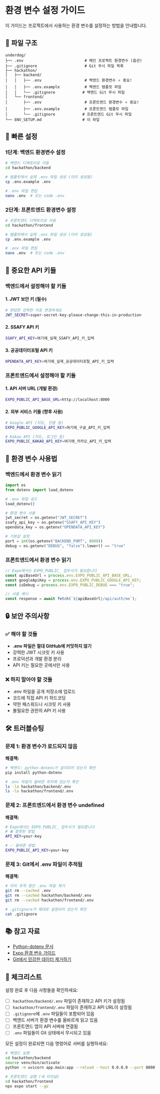 # 환경 변수 설정 가이드

이 가이드는 프로젝트에서 사용하는 환경 변수를 설정하는 방법을 안내합니다.

## 📁 파일 구조

```
underdog/
├── .env                           # 메인 프로젝트 환경변수 (옵션)
├── .gitignore                     # Git 무시 파일 목록
├── hackathon/
│   ├── backend/
│   │   ├── .env                   # 백엔드 환경변수 ⭐ 중요!
│   │   ├── .env.example           # 백엔드 템플릿 파일
│   │   └── .gitignore            # 백엔드 Git 무시 파일
│   └── frontend/
│       ├── .env                   # 프론트엔드 환경변수 ⭐ 중요!
│       ├── .env.example           # 프론트엔드 템플릿 파일
│       └── .gitignore            # 프론트엔드 Git 무시 파일
└── ENV_SETUP.md                  # 이 파일
```

## 🚀 빠른 설정

### 1단계: 백엔드 환경변수 설정

```bash
# 백엔드 디렉토리로 이동
cd hackathon/backend

# 템플릿에서 실제 .env 파일 생성 (이미 생성됨)
cp .env.example .env

# .env 파일 편집
nano .env  # 또는 code .env
```

### 2단계: 프론트엔드 환경변수 설정

```bash
# 프론트엔드 디렉토리로 이동
cd hackathon/frontend

# 템플릿에서 실제 .env 파일 생성 (이미 생성됨)
cp .env.example .env

# .env 파일 편집
nano .env  # 또는 code .env
```

## 🔑 중요한 API 키들

### 백엔드에서 설정해야 할 키들

#### 1. JWT 보안 키 (필수)
```bash
# 랜덤한 강력한 키로 변경하세요
JWT_SECRET=super-secret-key-please-change-this-in-production
```

#### 2. SSAFY API 키
```bash
SSAFY_API_KEY=여기에_실제_SSAFY_API_키_입력
```

#### 3. 공공데이터포털 API 키
```bash
OPENDATA_API_KEY=여기에_실제_공공데이터포털_API_키_입력
```

### 프론트엔드에서 설정해야 할 키들

#### 1. API 서버 URL (개발 환경)
```bash
EXPO_PUBLIC_API_BASE_URL=http://localhost:8000
```

#### 2. 외부 서비스 키들 (향후 사용)
```bash
# Google API (지도, 인증 등)
EXPO_PUBLIC_GOOGLE_API_KEY=여기에_구글_API_키_입력

# Kakao API (지도, 로그인 등)
EXPO_PUBLIC_KAKAO_API_KEY=여기에_카카오_API_키_입력
```

## 📝 환경 변수 사용법

### 백엔드에서 환경 변수 읽기

```python
import os
from dotenv import load_dotenv

# .env 파일 로드
load_dotenv()

# 환경 변수 사용
jwt_secret = os.getenv("JWT_SECRET")
ssafy_api_key = os.getenv("SSAFY_API_KEY")
opendata_key = os.getenv("OPENDATA_API_KEY")

# 기본값 설정
port = int(os.getenv("BACKEND_PORT", 8000))
debug = os.getenv("DEBUG", "false").lower() == "true"
```

### 프론트엔드에서 환경 변수 읽기

```typescript
// Expo에서는 EXPO_PUBLIC_ 접두사가 필요합니다
const apiBaseUrl = process.env.EXPO_PUBLIC_API_BASE_URL;
const googleApiKey = process.env.EXPO_PUBLIC_GOOGLE_API_KEY;
const isDebug = process.env.EXPO_PUBLIC_DEBUG === "true";

// 사용 예시
const response = await fetch(`${apiBaseUrl}/api/auth/me`);
```

## 🔒 보안 주의사항

### ✅ 해야 할 것들
- **.env 파일은 절대 GitHub에 커밋하지 않기**
- 강력한 JWT 시크릿 키 사용
- 프로덕션과 개발 환경 분리
- API 키는 필요한 곳에서만 사용

### ❌ 하지 말아야 할 것들
- .env 파일을 공개 저장소에 업로드
- 코드에 직접 API 키 하드코딩
- 약한 패스워드나 시크릿 키 사용
- 불필요한 권한의 API 키 사용

## 🛠️ 트러블슈팅

### 문제 1: 환경 변수가 로드되지 않음

**해결책:**
```bash
# 백엔드: python-dotenv가 설치되어 있는지 확인
pip install python-dotenv

# .env 파일이 올바른 위치에 있는지 확인
ls -la hackathon/backend/.env
ls -la hackathon/frontend/.env
```

### 문제 2: 프론트엔드에서 환경 변수 undefined

**해결책:**
```bash
# Expo에서는 EXPO_PUBLIC_ 접두사가 필요합니다
# ❌ 잘못된 방법
API_KEY=your-key

# ✅ 올바른 방법  
EXPO_PUBLIC_API_KEY=your-key
```

### 문제 3: Git에서 .env 파일이 추적됨

**해결책:**
```bash
# 이미 추적 중인 .env 파일 제거
git rm --cached .env
git rm --cached hackathon/backend/.env
git rm --cached hackathon/frontend/.env

# .gitignore가 제대로 설정되어 있는지 확인
cat .gitignore
```

## 📚 참고 자료

- [Python-dotenv 문서](https://pypi.org/project/python-dotenv/)
- [Expo 환경 변수 가이드](https://docs.expo.dev/guides/environment-variables/)
- [Git에서 민감한 데이터 제거하기](https://docs.github.com/en/authentication/keeping-your-account-and-data-secure/removing-sensitive-data-from-a-repository)

## 🎯 체크리스트

설정 완료 후 다음 사항들을 확인하세요:

- [ ] `hackathon/backend/.env` 파일이 존재하고 API 키가 설정됨
- [ ] `hackathon/frontend/.env` 파일이 존재하고 API URL이 설정됨
- [ ] `.gitignore`에 `.env` 파일들이 포함되어 있음
- [ ] 백엔드 서버가 환경 변수를 올바르게 읽고 있음
- [ ] 프론트엔드 앱이 API 서버에 연결됨
- [ ] `.env` 파일들이 Git 상태에서 무시되고 있음

모든 설정이 완료되면 다음 명령어로 서버를 실행하세요:

```bash
# 백엔드 실행
cd hackathon/backend
source venv/bin/activate
python -m uvicorn app.main:app --reload --host 0.0.0.0 --port 8000

# 프론트엔드 실행 (새 터미널)
cd hackathon/frontend  
npx expo start --go
```

